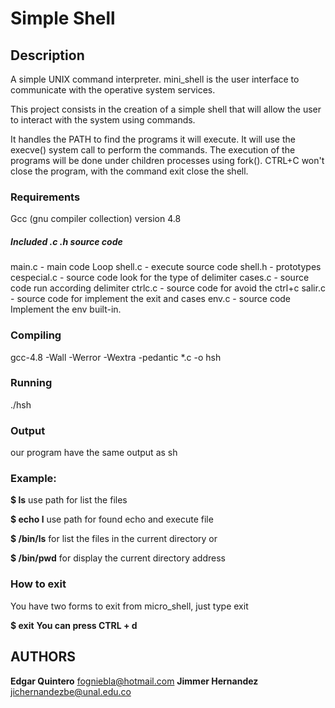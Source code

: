 # Simple Shell
## Description
A simple UNIX command interpreter. mini_shell is the user interface to communicate with the operative system services.

This project consists in the creation of a simple shell
that will allow the user to interact with the system using commands.

It handles the PATH to find the programs it will execute.
It will use the execve() system call to perform the commands.
The execution of the programs will be done under children processes using fork().
CTRL+C won't close the program, with the command exit close the shell.


### Requirements
Gcc (gnu compiler collection) version 4.8
##### Included .c .h source code
main.c - main code Loop
shell.c - execute source code
shell.h - prototypes
cespecial.c - source code look for the type of delimiter
cases.c - source code run according delimiter
ctrlc.c - source code for avoid the ctrl+c
salir.c - source code for implement the exit and cases
env.c - source code Implement the env built-in.
### Compiling
gcc-4.8 -Wall -Werror -Wextra -pedantic *.c -o hsh

### Running
./hsh

### Output
our program have the  same output as sh

### Example:
**$ ls**
use path for list the files

**$ echo l**
use path for found echo and execute file

**$ /bin/ls**
for list the files in the current directory or

**$ /bin/pwd**
for display the current directory address

### How to exit
You have two forms to exit from micro_shell, just type exit

**$ exit**
**You can press CTRL + d**

## AUTHORS

**Edgar Quintero** <fogniebla@hotmail.com>
**Jimmer Hernandez** <jichernandezbe@unal.edu.co>

